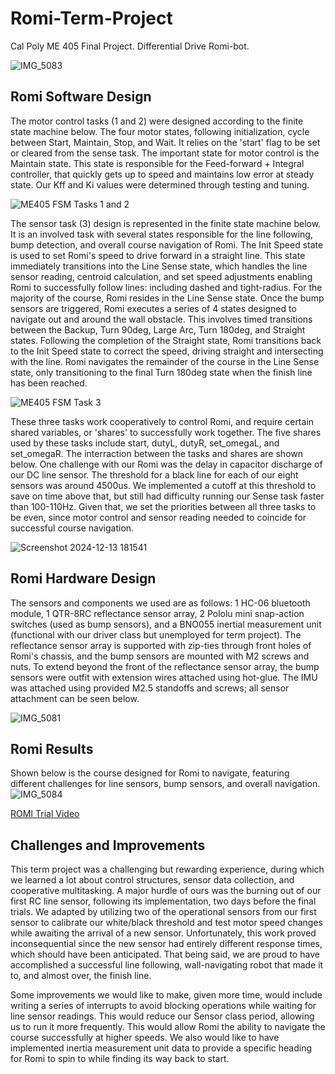 # Romi-Term-Project
Cal Poly ME 405 Final Project. Differential Drive Romi-bot.

![IMG_5083](https://github.com/user-attachments/assets/6634316a-27ad-42bf-85a4-1a34ac572fc5)

## Romi Software Design
The motor control tasks (1 and 2) were designed according to the finite state machine below. The four motor states, following
initialization, cycle between Start, Maintain, Stop, and Wait. It relies on the 'start' flag to be set or cleared from the sense
task. The important state for motor control is the Maintain state. This state is responsible for the Feed-forward + Integral controller, 
that quickly gets up to speed and maintains low error at steady state. Our Kff and Ki values were determined through testing and tuning.

![ME405 FSM Tasks 1 and 2](https://github.com/user-attachments/assets/33f364ec-16d3-458c-8956-a4ce0f9edb17)

The sensor task (3) design is represented in the finite state machine below. It is an involved task with several states responsible
for the line following, bump detection, and overall course navigation of Romi. The Init Speed state is used to set Romi's speed to drive
forward in a straight line. This state immediately transitions into the Line Sense state, which handles the line sensor reading, centroid
calculation, and set speed adjustments enabling Romi to successfully follow lines: including dashed and tight-radius. For the majority of
the course, Romi resides in the Line Sense state. Once the bump sensors are triggered, Romi executes a series of 4 states designed to 
navigate out and around the wall obstacle. This involves timed transitions between the Backup, Turn 90deg, Large Arc, Turn 180deg, and
Straight states. Following the completion of the Straight state, Romi transitions back to the Init Speed state to correct the speed,
driving straight and intersecting with the line. Romi navigates the remainder of the course in the Line Sense state, only transitioning
to the final Turn 180deg state when the finish line has been reached.

![ME405 FSM Task 3](https://github.com/user-attachments/assets/fa52ffe9-b5a6-4174-966f-9bf72126dee4)

These three tasks work cooperatively to control Romi, and require certain shared variables, or 'shares' to successfully work together.
The five shares used by these tasks include start, dutyL, dutyR, set_omegaL, and set_omegaR. The interraction between the tasks and 
shares are shown below. One challenge with our Romi was the delay in capacitor discharge of our DC line sensor. The threshold for a 
black line for each of our eight sensors was around 4500us. We implemented a cutoff at this threshold to save on time above that, but
still had difficulty running our Sense task faster than 100-110Hz. Given that, we set the priorities between all three tasks to be even,
since motor control and sensor reading needed to coincide for successful course navigation.

![Screenshot 2024-12-13 181541](https://github.com/user-attachments/assets/b38e1101-1e7c-4fd9-a60b-7d1e1baf820e)

## Romi Hardware Design

The sensors and components we used are as follows: 1 HC-06 bluetooth module, 1 QTR-8RC reflectance sensor array, 2 Pololu mini snap-action
switches (used as bump sensors), and a BNO055 inertial measurement unit (functional with our driver class but unemployed for term project).
The reflectance sensor array is supported with zip-ties through front holes of Romi's chassis, and the bump sensors are mounted with M2 
screws and nuts. To extend beyond the front of the reflectance sensor array, the bump sensors were outfit with extension wires attached using
hot-glue. The IMU was attached using provided M2.5 standoffs and screws; all sensor attachment can be seen below.

![IMG_5081](https://github.com/user-attachments/assets/92791398-eb6c-4855-a269-e412c57ecfee)

## Romi Results
Shown below is the course designed for Romi to navigate, featuring different challenges for line sensors, bump sensors, and overall navigation.
![IMG_5084](https://github.com/user-attachments/assets/4c6f6fb1-14a9-436e-be9a-9cc8aaa613dd)

[ROMI Trial Video](https://youtu.be/yMir0CIqmmk "@embed")

## Challenges and Improvements
This term project was a challenging but rewarding experience, during which we learned a lot about control structures, sensor data collection,
and cooperative multitasking. A major hurdle of ours was the burning out of our first RC line sensor, following its implementation, two days 
before the final trials. We adapted by utilizing two of the operational sensors from our first sensor to calibrate our white/black threshold
and test motor speed changes while awaiting the arrival of a new sensor. Unfortunately, this work proved inconsequential since the new sensor
had entirely different response times, which should have been anticipated. That being said, we are proud to have accomplished a successful line
following, wall-navigating robot that made it to, and almost over, the finish line.

Some improvements we would like to make, given more time, would include writing a series of interrupts to avoid blocking operations while waiting
for line sensor readings. This would reduce our Sensor class period, allowing us to run it more frequently. This would allow Romi the ability to
navigate the course successfully at higher speeds. We also would like to have implemented inertia measurement unit data to provide a specific
heading for Romi to spin to while finding its way back to start.
